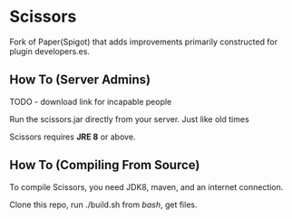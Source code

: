 Scissors
===========

Fork of Paper(Spigot) that adds improvements primarily constructed for plugin developers.es.


How To (Server Admins)
------
TODO - download link for incapable people

Run the scissors.jar directly from your server. Just like old times

Scissors requires **JRE 8** or above.


How To (Compiling From Source)
------
To compile Scissors, you need JDK8, maven, and an internet connection.

Clone this repo, run ./build.sh from *bash*, get files.